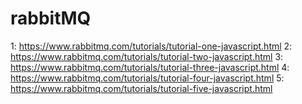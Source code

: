 # rabbitMQ
1: https://www.rabbitmq.com/tutorials/tutorial-one-javascript.html
2: https://www.rabbitmq.com/tutorials/tutorial-two-javascript.html
3: https://www.rabbitmq.com/tutorials/tutorial-three-javascript.html
4: https://www.rabbitmq.com/tutorials/tutorial-four-javascript.html
5: https://www.rabbitmq.com/tutorials/tutorial-five-javascript.html
